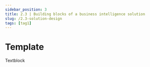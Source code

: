 ```yaml
---
sidebar_position: 3
title: 2.3 | Building blocks of a business intelligence solution
slug: /2.3-solution-design
tags: [tag1]
---
```


# Template

Textblock